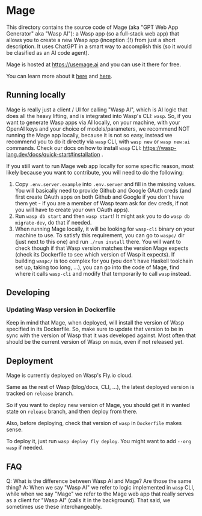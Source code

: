 # Mage

This directory contains the source code of Mage (aka "GPT Web App Generator" aka "Wasp AI"): a Wasp app (so a full-stack web app) that allows you to create a new Wasp app (inception :)!) from just a short description. It uses ChatGPT in a smart way to accomplish this (so it would be clasified as an AI code agent).

Mage is hosted at https://usemage.ai and you can use it there for free.

You can learn more about it [here](https://wasp-lang.dev/blog/2023/07/10/gpt-web-app-generator) and [here](https://wasp-lang.dev/blog/2023/07/17/how-we-built-gpt-web-app-generator).

## Running locally

Mage is really just a client / UI for calling "Wasp AI", which is AI logic that does all the heavy lifting, and is integrated into Wasp's CLI: `wasp`.
So, if you want to generate Wasp apps via AI locally, on your machine, with your OpenAI keys and your choice of models/parameters, we recommend NOT running the Mage app locally, because it is not so easy, instead we recommend you to do it directly via `wasp` CLI, with `wasp new` or `wasp new:ai` commands. Check our docs on how to install `wasp` CLI: https://wasp-lang.dev/docs/quick-start#installation .

If you still want to run Mage web app locally for some specific reason, most likely because you want to contribute, you will need to do the following:

1. Copy `.env.server.example` into `.env.server` and fill in the missing values. You will basically need to provide Github and Google OAuth creds (and first create OAuth apps on both Github and Google if you don't have them yet - if you are a member of Wasp team ask for dev creds, if not you will have to create your own OAuth apps).
2. Run `wasp db start` and then `wasp start`! It might ask you to do `wasp db migrate-dev`, do that if needed.
3. When running Mage locally, it will be looking for `wasp-cli` binary on your machine to use. To satisfy this requirement, you can go to `waspc/` dir (just next to this one) and run `./run install` there. You will want to check though if that Wasp version matches the version Mage expects (check its Dockerfile to see which version of Wasp it expects).
   If building `waspc/` is too complex for you (you don't have Haskell toolchain set up, taking too long, ...), you can go into the code of Mage, find where it calls `wasp-cli` and modify that temporarily to call `wasp` instead.

## Developing

### Updating Wasp version in Dockerfile

Keep in mind that Mage, when deployed, will install the version of Wasp specified in its Dockerfile.
So, make sure to update that version to be in sync with the version of Wasp that it was developed against.
Most often that should be the current version of Wasp on `main`, even if not released yet.

## Deployment

Mage is currently deployed on Wasp's Fly.io cloud.

Same as the rest of Wasp (blog/docs, CLI, ...), the latest deployed version is tracked on `release` branch.

So if you want to deploy new version of Mage, you should get it in wanted state on `release` branch, and then deploy from there.

Also, before deploying, check that version of `wasp` in `Dockerfile` makes sense.

To deploy it, just run `wasp deploy fly deploy`. You might want to add `--org wasp` if needed.

## FAQ

Q: What is the difference between Wasp AI and Mage? Are those the same thing?
A: When we say "Wasp AI" we refer to logic implemented in `wasp` CLI, while when we say "Mage" we refer to the Mage web app that really serves as a client for "Wasp AI" (calls it in the background). That said, we sometimes use these interchangeably.
